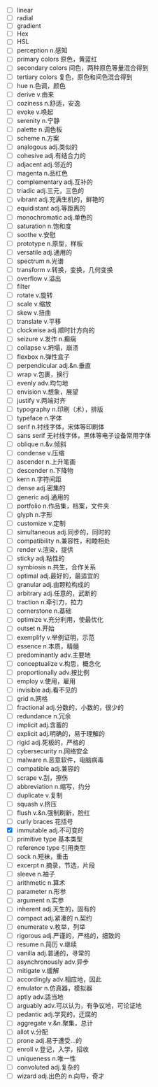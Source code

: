 - [ ] linear
- [ ] radial
- [ ] gradient
- [ ] Hex
- [ ] HSL 
- [ ] perception n.感知
- [ ] primary colors 原色，黄蓝红
- [ ] secondary colors 间色，两种原色等量混合得到
- [ ] tertiary colors 复色，原色和间色混合得到
- [ ] hue n.色调，颜色
- [ ] derive v.由来
- [ ] coziness n.舒适，安逸
- [ ] evoke v.唤起
- [ ] serenity n.宁静
- [ ] palette n.调色板
- [ ] scheme n.方案
- [ ] analogous adj.类似的
- [ ] cohesive adj.有结合力的
- [ ] adjacent adj.邻近的
- [ ] magenta n.品红色
- [ ] complementary adj.互补的
- [ ] triadic adj.三元，三色的
- [ ] vibrant adj.充满生机的，鲜艳的
- [ ] equidistant adj.等距离的
- [ ] monochromatic adj.单色的
- [ ] saturation n.饱和度
- [ ] soothe v.安慰
- [ ] prototype n.原型，样板
- [ ] versatile adj.通用的
- [ ] spectrum n.光谱
- [ ] transform v.转换，变换，几何变换
- [ ] overflow v.溢出
- [ ] filter
- [ ] rotate v.旋转
- [ ] scale v.缩放
- [ ] skew v.扭曲
- [ ] translate v.平移
- [ ] clockwise adj.顺时针方向的
- [ ] seizure v.发作 n.癫痫
- [ ] collapse v.坍塌，崩溃
- [ ] flexbox n.弹性盒子
- [ ] perpendicular adj.&n.垂直
- [ ] wrap v.包裹，换行
- [ ] evenly adv.均匀地
- [ ] envision v.想象，展望
- [ ] justify v.两端对齐
- [ ] typography n.印刷（术），排版
- [ ] typeface n.字体
- [ ] serif n.衬线字体，宋体等印刷体
- [ ] sans serif 无衬线字体，黑体等电子设备常用字体
- [ ] oblique n.&v.倾斜
- [ ] condense v.压缩
- [ ] ascender n.上升笔画
- [ ] descender n.下降物
- [ ] kern n.字符间距
- [ ] dense adj.密集的
- [ ] generic adj.通用的
- [ ] portfolio n.作品集，档案，文件夹
- [ ] glyph n.字形
- [ ] customize v.定制
- [ ] simultaneous adj.同步的，同时的
- [ ] compatibility n.兼容性，和睦相处
- [ ] render v.渲染，提供
- [ ] sticky adj.粘性的
- [ ] symbiosis n.共生，合作关系
- [ ] optimal adj.最好的，最适宜的
- [ ] granular adj.由颗粒构成的
- [ ] arbitrary adj.任意的，武断的
- [ ] traction n.牵引力，拉力
- [ ] cornerstone n.基础
- [ ] optimize v.充分利用，使最优化
- [ ] outset n.开始
- [ ] exemplify v.举例证明，示范
- [ ] essence n.本质，精髓
- [ ] predominantly adv.主要地
- [ ] conceptualize v.构思，概念化
- [ ] proportionally adv.按比例
- [ ] employ v.使用，雇用
- [ ] invisible adj.看不见的
- [ ] grid n.网格
- [ ] fractional adj.分数的，小数的，很少的
- [ ] redundance n.冗余
- [ ] implicit adj.含蓄的
- [ ] explicit adj.明确的，易于理解的
- [ ] rigid adj.死板的，严格的
- [ ] cybersecurity n.网络安全
- [ ] malware n.恶意软件，电脑病毒
- [ ] compatible adj.兼容的
- [ ] scrape v.刮，擦伤
- [ ] abbreviation n.缩写，约分
- [ ] duplicate v.复制
- [ ] squash v.挤压
- [ ] flush v.&n.强制刷新，脸红
- [ ] curly braces 花括号
- [x] immutable adj.不可变的
- [ ] primitive type 基本类型
- [ ] reference type 引用类型
- [ ] sock n.短袜，重击
- [ ] excerpt n.摘录，节选，片段
- [ ] sleeve n.袖子
- [ ] arithmetic n.算术
- [ ] parameter n.形参
- [ ] argument n.实参
- [ ] inherent adj.天生的，固有的
- [ ] compact adj.紧凑的 n.契约
- [ ] enumerate v.枚举，列举
- [ ] rigorous adj.严谨的，严格的，细致的
- [ ] resume n.简历 v.继续
- [ ] vanilla adj.普通的，寻常的
- [ ] asynchronously adv.异步
- [ ] mitigate v.缓解
- [ ] accordingly adv.相应地，因此
- [ ] emulator n.仿真器，模拟器
- [ ] aptly adv.适当地
- [ ] arguably adv.可以认为，有争议地，可论证地
- [ ] pedantic adj.学究的，迂腐的
- [ ] aggregate v.&n.聚集，总计
- [ ] allot v.分配
- [ ] prone adj.易于遭受…的
- [ ] enroll v.登记，入学，招收
- [ ] uniqueness n.唯一性
- [ ] convoluted adj.复杂的
- [ ] wizard adj.出色的 n.向导，奇才